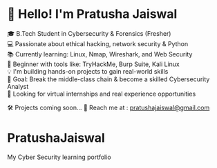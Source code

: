 # 👋 Hello! I'm Pratusha Jaiswal

🎓 B.Tech Student in Cybersecurity & Forensics (Fresher)  
💻 Passionate about ethical hacking, network security & Python  
📚 Currently learning: Linux, Nmap, Wireshark, and Web Security  
🔧 Beginner with tools like: TryHackMe, Burp Suite, Kali Linux  
💡 I'm building hands-on projects to gain real-world skills  
🌱 Goal: Break the middle-class chain & become a skilled Cybersecurity Analyst  
💼 Looking for virtual internships and real experience opportunities

🛠 Projects coming soon...
🔗 Reach me at : pratushajaiswal@gmail.com 
# PratushaJaiswal
My Cyber Security learning portfolio 
